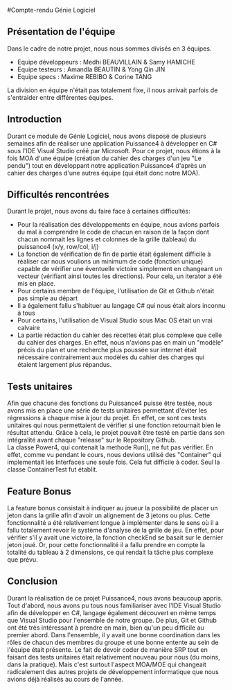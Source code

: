 #Compte-rendu Génie Logiciel

## Présentation de l'équipe

Dans le cadre de notre projet, nous nous sommes divisés en 3 équipes.

* Equipe développeurs : Medhi BEAUVILLAIN & Samy HAMICHE
* Equipe testeurs : Amandla BEAUTIN & Yong Qin JIN
* Equipe specs : Maxime REBIBO & Corine TANG

La division en équipe n'était pas totalement fixe, il nous arrivait parfois de s'entraider entre différentes équipes.

## Introduction

Durant ce module de Génie Logiciel, nous avons disposé de plusieurs semaines afin de réaliser une application Puissance4 à développer en C# sous l'IDE Visual Studio créé par Microsoft.
Pour ce projet, nous étions à la fois MOA d'une équipe (création du cahier des charges d'un jeu "Le pendu") tout en développant notre application Puissance4 d'après un cahier des charges d'une autres équipe (qui était donc notre MOA).

## Difficultés rencontrées

Durant le projet, nous avons du faire face à certaines difficultés:

* Pour la réalisation des développements en équipe, nous avions parfois du mal à comprendre le code de chacun en raison de la façon dont chacun nommait les lignes et colonnes de la grille (tableau) du puissance4 (x/y, row/col, i/j)
* La fonction de vérification de fin de partie était également difficile à réaliser car nous voulions un minimum de code (fonction unique) capable de vérifier une éventuelle victoire simplement en changeant un vecteur (vérifiant ainsi toutes les directions). Pour cela, un iterator a été mis en place.
* Pour certains membre de l'équipe, l'utilisation de Git et Github n'était pas simple au départ
* Il a également fallu s'habituer au langage C# qui nous était alors inconnu à tous
* Pour certains, l'utilisation de Visual Studio sous Mac OS était un vrai calvaire
* La partie rédaction du cahier des recettes était plus complexe que celle du cahier des charges. En effet, nous n'avions pas en main un "modèle" précis du plan et une recherche plus poussée sur internet était nécessaire contrairement aux modèles du cahier des charges qui étaient largement plus répandus.

## Tests unitaires

Afin que chacune des fonctions du Puissance4 puisse être testée, nous avons mis en place une série de tests unitaires permettant d'éviter les régressions à chaque mise à jour du projet.
En effet, ce sont ces tests unitaires qui nous permettaient de vérifier si une fonction retournait bien le résultat attendu. Grâce à cela, le projet pouvait être testé en partie dans son intégralité avant chaque "release" sur le Repository Github. <br/>
La classe Power4, qui contenait la methode Run(), ne fut pas vérifier. En effet, comme vu pendant le cours, nous devions utilisé des "Container" qui implementait les Interfaces une seule fois. Cela fut difficile à coder. Seul la classe ContainerTest fut établit.

## Feature Bonus

La feature bonus consistait à indiquer au joueur la possibilité de placer un jeton dans la grille afin d'avoir un alignement de 3 jetons ou plus.
Cette fonctionnalité a été relativement longue à implémenter dans le sens où il a fallu totalement revoir le système d'analyse de la grille de jeu. En effet, pour vérifier s'il y avait une victoire, la fonction checkEnd se basait sur le dernier jeton joué. Or, pour cette fonctionnalité il a fallu prendre en compte la totalité du tableau à 2 dimensions, ce qui rendait la tâche plus complexe que prévu.

## Conclusion

Durant la réalisation de ce projet Puissance4, nous avons beaucoup appris. Tout d'abord, nous avons pu tous nous familiariser avec l'IDE Visual Studio afin de développer en C#, langage également découvert en même temps que Visual Studio pour l'ensemble de notre groupe.
De plus, Git et Github ont été très intéressant à prendre en main, bien qu'un peu difficile au premier abord.
Dans l'ensemble, il y avait une bonne coordination dans les rôles de chacun des membres du groupe et une bonne entente au sein de l'équipe était présente.
Le fait de devoir coder de manière SRP tout en faisant des tests unitaires était relativement nouveau pour nous (du moins, dans la pratique).
Mais c'est surtout l'aspect MOA/MOE qui changeait radicalement des autres projets de développement informatique que nous avions déjà réalisés au cours de l'année.
